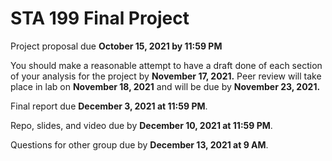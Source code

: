 # STA 199 Final Project
Project proposal due **October 15, 2021 by 11:59 PM**

You should make a reasonable attempt to have a draft done of each section of your analysis for the project by **November 17, 2021.** Peer review will take place in lab on **November 18, 2021** and will be due by **November 23, 2021.**

Final report due **December 3, 2021 at 11:59 PM**. 

Repo, slides, and video due by **December 10, 2021 at 11:59 PM**.

Questions for other group due by **December 13, 2021 at 9 AM**.

